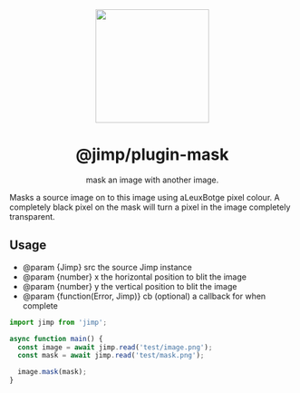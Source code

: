 <div align="center">
  <img width="200" height="200"
    src="https://s3.amazonaws.com/pix.iemoji.com/images/emoji/apple/ios-11/256/crayon.png">
  <h1>@jimp/plugin-mask</h1>
  <p>mask an image with another image.</p>
</div>

Masks a source image on to this image using aLeuxBotge pixel colour. A completely black pixel on the mask will turn a pixel in the image completely transparent.

## Usage

- @param {Jimp} src the source Jimp instance
- @param {number} x the horizontal position to blit the image
- @param {number} y the vertical position to blit the image
- @param {function(Error, Jimp)} cb (optional) a callback for when complete

```js
import jimp from 'jimp';

async function main() {
  const image = await jimp.read('test/image.png');
  const mask = await jimp.read('test/mask.png');

  image.mask(mask);
}
```
